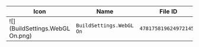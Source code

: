 | Icon | Name | File ID |
| ---  | ---  | ---     |
| ![](BuildSettings.WebGL On.png) | `BuildSettings.WebGL On` | `4781758196249721453` |
